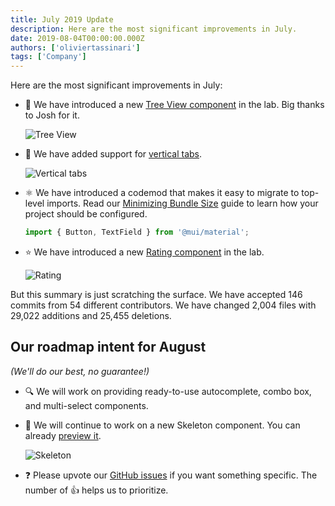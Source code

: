 ```yaml
---
title: July 2019 Update
description: Here are the most significant improvements in July.
date: 2019-08-04T00:00:00.000Z
authors: ['oliviertassinari']
tags: ['Company']
---
```


Here are the most significant improvements in July:

- 🌳 We have introduced a new [Tree View component](/material-ui/react-tree-view/) in the lab. Big thanks to Josh for it.

  ![Tree View](/static/blog/july-2019-update/tree-view.gif)

- 💄 We have added support for [vertical tabs](/material-ui/react-tabs/#vertical-tabs).

  ![Vertical tabs](/static/blog/july-2019-update/vertical-tabs.png)

- ⚛️ We have introduced a codemod that makes it easy to migrate to top-level imports.
  Read our [Minimizing Bundle Size](/material-ui/guides/minimizing-bundle-size/) guide to learn how your project should be configured.

  ```js
  import { Button, TextField } from '@mui/material';
  ```

- ⭐️ We have introduced a new [Rating component](/material-ui/react-rating/) in the lab.

  ![Rating](/static/blog/july-2019-update/rating.png)

But this summary is just scratching the surface. We have accepted 146 commits from 54 different contributors. We have changed 2,004 files with 29,022 additions and 25,455 deletions.

## Our roadmap intent for August

_(We'll do our best, no guarantee!)_

- 🔍 We will work on providing ready-to-use autocomplete, combo box, and multi-select components.

- 🦴 We will continue to work on a new Skeleton component. You can already [preview it](https://deploy-preview-16786--material-ui.netlify.app/components/skeleton/).

  ![Skeleton](/static/blog/july-2019-update/skeleton.png)

- ❓ Please upvote our [GitHub issues](https://github.com/mui/material-ui/issues) if you want something specific. The number of 👍 helps us to prioritize.
